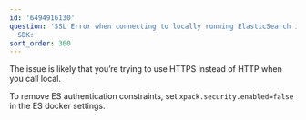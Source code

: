 ```yaml
---
id: '6494916130'
question: 'SSL Error when connecting to locally running ElasticSearch instance via
  SDK:'
sort_order: 360
---
```


The issue is likely that you’re trying to use HTTPS instead of HTTP when you call local.

To remove ES authentication constraints, set `xpack.security.enabled=false` in the ES docker settings.
